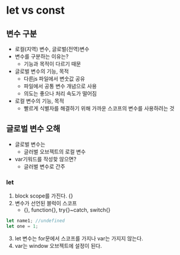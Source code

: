 # let vs const

## 변수 구분

- 로컬(지역) 변수, 글로벌(전역)변수
- 변수를 구분하는 이유는?
  - 기능과 목적이 다르기 때문
- 글로벌 변수의 기능, 목적
  - 다른js 파일에서 변숫값 공유
  - 파일에서 공통 변수 개념으로 사용
  - 의도는 좋으나 처리 속도가 떨어짐
- 로컬 변수의 기능, 목적
  - 빨르게 식별자를 해결하기 위해 가까운 스코프의 변수를 사용하려는 것

## 글로벌 변수 오해

- 글로벌 변수는
  - 글러벌 오브젝트의 로컬 변수
- var기워드를 작성핮 않으면?
  - 글러벌 변수로 간주

### let

1. block scope를 가진다. {}
2. 변수가 선언된 블럭이 스코프
   - {}, function{}, try{}~catch, switch{}

```js
let name1; //undefined
let one = 1;
```

3. let 변수는 for문에서 스코프를 가지나 var는 가지지 않는다.
4. var는 window 오브젝트에 설정이 된다.
